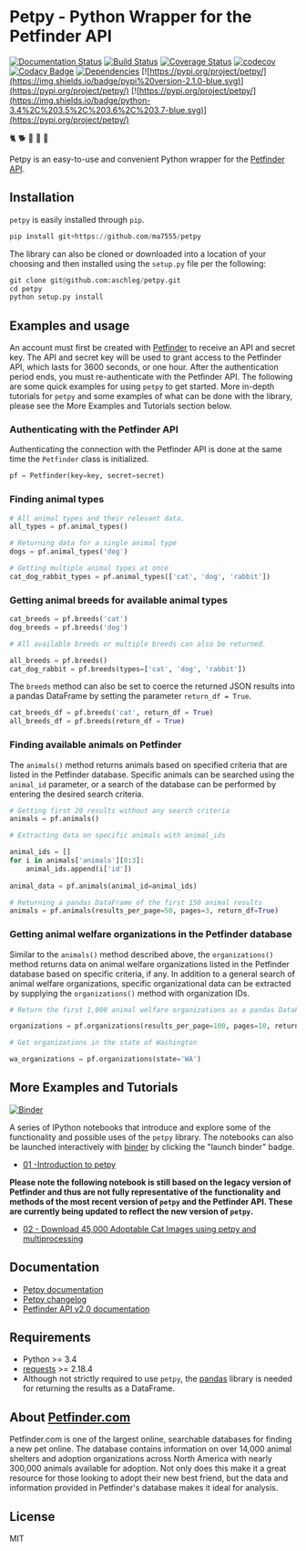 # Petpy - Python Wrapper for the Petfinder API

[![Documentation Status](https://readthedocs.org/projects/petpy/badge/?version=latest)](http://petpy.readthedocs.io/en/latest/?badge=latest)
[![Build Status](https://travis-ci.org/aschleg/petpy.svg?branch=master)](https://travis-ci.org/aschleg/petpy)
[![Coverage Status](https://coveralls.io/repos/github/aschleg/petpy/badge.svg?branch=master)](https://coveralls.io/github/aschleg/petpy?branch=master)
[![codecov](https://codecov.io/gh/aschleg/petpy/branch/master/graph/badge.svg)](https://codecov.io/gh/aschleg/petpy)
[![Codacy Badge](https://api.codacy.com/project/badge/Grade/ac2a4c228a9e425ba11af69f7a5c9e51)](https://www.codacy.com/app/aschleg/petpy?utm_source=github.com&amp;utm_medium=referral&amp;utm_content=aschleg/petpy&amp;utm_campaign=Badge_Grade)
[![Dependencies](https://img.shields.io/librariesio/github/aschleg/petpy.svg?label=dependencies)](https://libraries.io/github/aschleg/petpy)
[![https://pypi.org/project/petpy/](https://img.shields.io/badge/pypi%20version-2.1.0-blue.svg)](https://pypi.org/project/petpy/)
[![https://pypi.org/project/petpy/](https://img.shields.io/badge/python-3.4%2C%203.5%2C%203.6%2C%203.7-blue.svg)](https://pypi.org/project/petpy/)

:cat2: :dog2: :rooster: :rabbit2: :racehorse:

Petpy is an easy-to-use and convenient Python wrapper for the [Petfinder API](https://www.petfinder.com/developers/v2/docs/).

## Installation

`petpy` is easily installed through `pip`.

~~~ python
pip install git+https://github.com/ma7555/petpy
~~~

The library can also be cloned or downloaded into a location of your choosing and then installed using the `setup.py` 
file per the following:

~~~ python
git clone git@github.com:aschleg/petpy.git
cd petpy
python setup.py install
~~~

## Examples and usage

An account must first be created with [Petfinder](https://www.petfinder.com/developers/) to receive an API and secret 
key. The API and secret key will be used to grant access to the Petfinder API, which lasts for 3600 seconds, or one 
hour. After the authentication period ends, you must re-authenticate with the Petfinder API. The following are some 
quick examples for using `petpy` to get started. More in-depth tutorials for `petpy` and some examples of what 
can be done with the library, please see the More Examples and Tutorials section below.

### Authenticating with the Petfinder API

Authenticating the connection with the Petfinder API is done at the same time the `Petfinder` class is initialized.

~~~ python
pf = Petfinder(key=key, secret=secret)
~~~

### Finding animal types

~~~ python
# All animal types and their relevant data.
all_types = pf.animal_types()

# Returning data for a single animal type
dogs = pf.animal_types('dog')

# Getting multiple animal types at once
cat_dog_rabbit_types = pf.animal_types(['cat', 'dog', 'rabbit'])
~~~

### Getting animal breeds for available animal types

~~~ python
cat_breeds = pf.breeds('cat')
dog_breeds = pf.breeds('dog')

# All available breeds or multiple breeds can also be returned.

all_breeds = pf.breeds()
cat_dog_rabbit = pf.breeds(types=['cat', 'dog', 'rabbit'])
~~~ 

The `breeds` method can also be set to coerce the returned JSON results into a pandas DataFrame by setting 
the parameter `return_df = True`.

~~~ python
cat_breeds_df = pf.breeds('cat', return_df = True)
all_breeds_df = pf.breeds(return_df = True)
~~~

### Finding available animals on Petfinder

The `animals()` method returns animals based on specified criteria that are listed in the Petfinder database. Specific 
animals can be searched using the `animal_id` parameter, or a search of the database can be performed by entering 
the desired search criteria.

~~~ python
# Getting first 20 results without any search criteria
animals = pf.animals()

# Extracting data on specific animals with animal_ids

animal_ids = []
for i in animals['animals'][0:3]:
    animal_ids.append(i['id'])
    
animal_data = pf.animals(animal_id=animal_ids)

# Returning a pandas DataFrame of the first 150 animal results
animals = pf.animals(results_per_page=50, pages=3, return_df=True)
~~~

### Getting animal welfare organizations in the Petfinder database 

Similar to the `animals()` method described above, the `organizations()` method returns data on animal welfare 
organizations listed in the Petfinder database based on specific criteria, if any. In addition to a general search 
of animal welfare organizations, specific organizational data can be extracted by supplying the `organizations()` 
method with organization IDs.

~~~ python
# Return the first 1,000 animal welfare organizations as a pandas DataFrame

organizations = pf.organizations(results_per_page=100, pages=10, return_df=True)

# Get organizations in the state of Washington

wa_organizations = pf.organizations(state='WA')
~~~

## More Examples and Tutorials

[![Binder](https://mybinder.org/badge.svg)](https://mybinder.org/v2/gh/aschleg/petpy/master?filepath=notebooks)

A series of IPython notebooks that introduce and explore some of the functionality and possible uses of the 
`petpy` library. The notebooks can also be launched interactively with [binder](https://mybinder.org/) by clicking the 
"launch binder" badge.

* [01 -Introduction to petpy](https://github.com/aschleg/petpy/blob/master/notebooks/01-Introduction%20to%20petpy.ipynb)

**Please note the following notebook is still based on the legacy version of Petfinder and thus are not fully 
representative of the functionality and methods of the most recent version of `petpy` and the Petfinder API. These 
are currently being updated to reflect the new version of `petpy`.**

* [02 - Download 45,000 Adoptable Cat Images using petpy and multiprocessing](https://github.com/aschleg/petpy/blob/master/notebooks/02-Download%2045%2C000%20Adoptable%20Cat%20Images%20with%20petpy%20and%20multiprocessing.ipynb)

## Documentation

* [Petpy documentation](http://petpy.readthedocs.io/en/latest/)
* [Petpy changelog](https://github.com/aschleg/petpy/blob/master/CHANGELOG.md)
* [Petfinder API v2.0 documentation](https://www.petfinder.com/developers/v2/docs/)

## Requirements

* Python >= 3.4
* [requests](http://docs.python-requests.org/en/master/) >= 2.18.4
* Although not strictly required to use `petpy`, the [pandas](https://pandas.pydata.org/) library is needed 
  for returning the results as a DataFrame.

## About [Petfinder.com](https://www.petfinder.com)

Petfinder.com is one of the largest online, searchable databases for finding a new pet online. The database contains 
information on over 14,000 animal shelters and adoption organizations across North America with nearly 300,000 animals 
available for adoption. Not only does this make it a great resource for those looking to adopt their new best friend, 
but the data and information provided in Petfinder's database makes it ideal for analysis. 

## License

MIT
